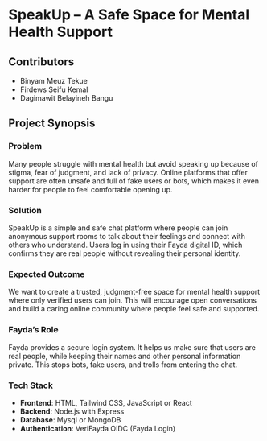 # SpeakUp – A Safe Space for Mental Health Support

## Contributors
- Binyam Meuz Tekue
- Firdews Seifu Kemal
- Dagimawit Belayineh Bangu

## Project Synopsis

### Problem
Many people struggle with mental health but avoid speaking up because of stigma, fear of judgment, and lack of privacy. Online platforms that offer support are often unsafe and full of fake users or bots, which makes it even harder for people to feel comfortable opening up.

### Solution
SpeakUp is a simple and safe chat platform where people can join anonymous support rooms to talk about their feelings and connect with others who understand. Users log in using their Fayda digital ID, which confirms they are real people without revealing their personal identity.

### Expected Outcome
We want to create a trusted, judgment-free space for mental health support where only verified users can join. This will encourage open conversations and build a caring online community where people feel safe and supported.

### Fayda’s Role
Fayda provides a secure login system. It helps us make sure that users are real people, while keeping their names and other personal information private. This stops bots, fake users, and trolls from entering the chat.

### Tech Stack
- **Frontend**: HTML, Tailwind CSS, JavaScript or React
- **Backend**: Node.js with Express
- **Database**: Mysql or MongoDB
- **Authentication**: VeriFayda OIDC (Fayda Login)
